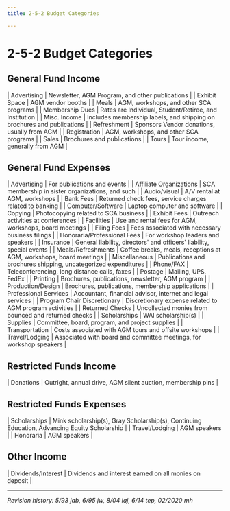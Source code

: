 ```yaml
---
title: 2-5-2 Budget Categories

---
```


# 2-5-2 Budget Categories

## General Fund Income

| Advertising     | Newsletter, AGM Program, and other publications |
| Exhibit Space   | AGM vendor booths |
| Meals           | AGM, workshops, and other SCA programs |
| Membership Dues | Rates are Individual, Student/Retiree, and Institution |
| Misc. Income    | Includes membership labels, and shipping on brochures and publications |
| Refreshment     | Sponsors Vendor donations, usually from AGM |
| Registration    | AGM, workshops, and other SCA programs |
| Sales           | Brochures and publications |
| Tours           | Tour income, generally from AGM |

## General Fund Expenses

| Advertising             | For publications and events |
| Affiliate Organizations | SCA membership in sister organizations, and such |
| Audio/visual            | A/V rental at AGM, workshops |
| Bank Fees               | Returned check fees, service charges related to banking |
| Computer/Software       | Laptop computer and software |
| Copying                 | Photocopying related to SCA business |
| Exhibit Fees            | Outreach activities at conferences |
| Facilities              | Use and rental fees for AGM, workshops, board meetings |
| Filing Fees             | Fees associated with necessary business filings |
| Honoraria/Professional Fees | For workshop leaders and speakers |
| Insurance               | General liability, directors' and officers' liability, special events |
| Meals/Refreshments      | Coffee breaks, meals, receptions at AGM, workshops, board meetings |
| Miscellaneous           | Publications and brochures shipping, uncategorized expenditures |
| Phone/FAX               | Teleconferencing, long distance calls, faxes |
| Postage                 | Mailing, UPS, FedEx |
| Printing                |  Brochures, publications, newsletter, AGM program |
| Production/Design       | Brochures, publications, membership applications |
| Professional Services   | Accountant, financial advisor, internet and legal services |
| Program Chair Discretionary | Discretionary expense related to AGM program activities |
| Returned Checks         | Uncollected monies from bounced and returned checks |
| Scholarships            | WAI scholarship(s) |
| Supplies                | Committee, board, program, and project supplies |
| Transportation          | Costs associated with AGM tours and offsite workshops |
| Travel/Lodging          | Associated with board and committee meetings, for workshop speakers |

## Restricted Funds Income

| Donations | Outright, annual drive, AGM silent auction, membership pins |

## Restricted Funds Expenses

| Scholarships   | Mink scholarship(s), Gray Scholarship(s), Continuing Education, Advancing Equity Scholarship |
| Travel/Lodging | AGM speakers |
| Honoraria      | AGM speakers |

## Other Income

| Dividends/Interest | Dividends and interest earned on all monies on deposit |

***

_Revision history: 5/93 jab, 6/95 jw, 8/04 laj, 6/14 tep, 02/2020 mh_
